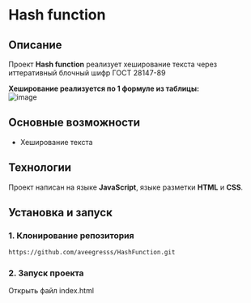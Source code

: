 # Hash function

## Описание
Проект **Hash function** реализует хеширование текста через иттеративный блочный шифр ГОСТ 28147-89   

**Хеширование реализуется по 1 формуле из таблицы:**  
![image](https://github.com/user-attachments/assets/108d1d27-5da4-414f-954b-9c3255f3de99)

## Основные возможности
- Хеширование текста

## Технологии
Проект написан на языке **JavaScript**, языке разметки **HTML** и **CSS**.

## Установка и запуск

### 1. Клонирование репозитория
```bash
https://github.com/aveegresss/HashFunction.git
```

### 2. Запуск проекта
Открыть файл index.html
